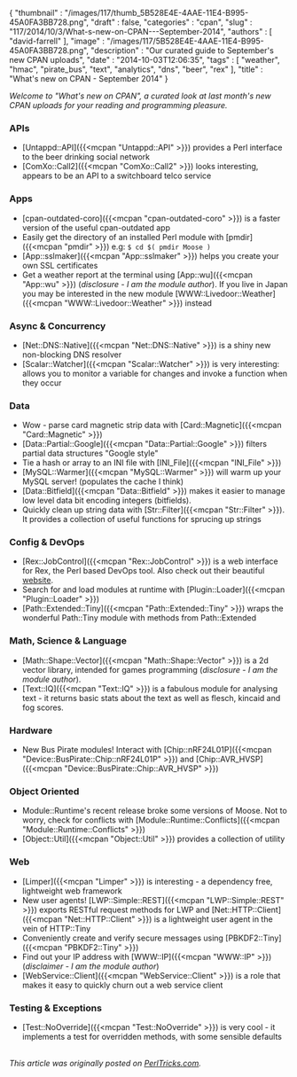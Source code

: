 {
   "thumbnail" : "/images/117/thumb_5B528E4E-4AAE-11E4-B995-45A0FA3BB728.png",
   "draft" : false,
   "categories" : "cpan",
   "slug" : "117/2014/10/3/What-s-new-on-CPAN---September-2014",
   "authors" : [
      "david-farrell"
   ],
   "image" : "/images/117/5B528E4E-4AAE-11E4-B995-45A0FA3BB728.png",
   "description" : "Our curated guide to September's new CPAN uploads",
   "date" : "2014-10-03T12:06:35",
   "tags" : [
      "weather",
      "hmac",
      "pirate_bus",
      "text",
      "analytics",
      "dns",
      "beer",
      "rex"
   ],
   "title" : "What's new on CPAN - September 2014"
}


*Welcome to "What's new on CPAN", a curated look at last month's new CPAN uploads for your reading and programming pleasure.*

### APIs

-   [Untappd::API]({{<mcpan "Untappd::API" >}}) provides a Perl interface to the beer drinking social network
-   [ComXo::Call2]({{<mcpan "ComXo::Call2" >}}) looks interesting, appears to be an API to a switchboard telco service

### Apps

-   [cpan-outdated-coro]({{<mcpan "cpan-outdated-coro" >}}) is a faster version of the useful cpan-outdated app
-   Easily get the directory of an installed Perl module with [pmdir]({{<mcpan "pmdir" >}}) e.g:
     `$ cd $( pmdir Moose )`
-   [App::sslmaker]({{<mcpan "App::sslmaker" >}}) helps you create your own SSL certificates
-   Get a weather report at the terminal using [App::wu]({{<mcpan "App::wu" >}}) (*disclosure - I am the module author*). If you live in Japan you may be interested in the new module [WWW::Livedoor::Weather]({{<mcpan "WWW::Livedoor::Weather" >}}) instead

### Async & Concurrency

-   [Net::DNS::Native]({{<mcpan "Net::DNS::Native" >}}) is a shiny new non-blocking DNS resolver
-   [Scalar::Watcher]({{<mcpan "Scalar::Watcher" >}}) is very interesting: allows you to monitor a variable for changes and invoke a function when they occur

### Data

-   Wow - parse card magnetic strip data with [Card::Magnetic]({{<mcpan "Card::Magnetic" >}})
-   [Data::Partial::Google]({{<mcpan "Data::Partial::Google" >}}) filters partial data structures "Google style"
-   Tie a hash or array to an INI file with [INI\_File]({{<mcpan "INI_File" >}})
-   [MySQL::Warmer]({{<mcpan "MySQL::Warmer" >}}) will warm up your MySQL server! (populates the cache I think)
-   [Data::Bitfield]({{<mcpan "Data::Bitfield" >}}) makes it easier to manage low level data bit encoding integers (bitfields).
-   Quickly clean up string data with [Str::Filter]({{<mcpan "Str::Filter" >}}). It provides a collection of useful functions for sprucing up strings

### Config & DevOps

-   [Rex::JobControl]({{<mcpan "Rex::JobControl" >}}) is a web interface for Rex, the Perl based DevOps tool. Also check out their beautiful [website](http://rexify.org/).
-   Search for and load modules at runtime with [Plugin::Loader]({{<mcpan "Plugin::Loader" >}})
-   [Path::Extended::Tiny]({{<mcpan "Path::Extended::Tiny" >}}) wraps the wonderful Path::Tiny module with methods from Path::Extended

### Math, Science & Language

-   [Math::Shape::Vector]({{<mcpan "Math::Shape::Vector" >}}) is a 2d vector library, intended for games programming (*disclosure - I am the module author*).
-   [Text::IQ]({{<mcpan "Text::IQ" >}}) is a fabulous module for analysing text - it returns basic stats about the text as well as flesch, kincaid and fog scores.

### Hardware

-   New Bus Pirate modules! Interact with [Chip::nRF24L01P]({{<mcpan "Device::BusPirate::Chip::nRF24L01P" >}}) and [Chip::AVR\_HVSP]({{<mcpan "Device::BusPirate::Chip::AVR_HVSP" >}})

### Object Oriented

-   Module::Runtime's recent release broke some versions of Moose. Not to worry, check for conflicts with [Module::Runtime::Conflicts]({{<mcpan "Module::Runtime::Conflicts" >}})
-   [Object::Util]({{<mcpan "Object::Util" >}}) provides a collection of utility

### Web

-   [Limper]({{<mcpan "Limper" >}}) is interesting - a dependency free, lightweight web framework
-   New user agents! [LWP::Simple::REST]({{<mcpan "LWP::Simple::REST" >}}) exports RESTful request methods for LWP and [Net::HTTP::Client]({{<mcpan "Net::HTTP::Client" >}}) is a lightweight user agent in the vein of HTTP::Tiny
-   Conveniently create and verify secure messages using [PBKDF2::Tiny]({{<mcpan "PBKDF2::Tiny" >}})
-   Find out your IP address with [WWW::IP]({{<mcpan "WWW::IP" >}}) (*disclaimer - I am the module author*)
-   [WebService::Client]({{<mcpan "WebService::Client" >}}) is a role that makes it easy to quickly churn out a web service client

### Testing & Exceptions

-   [Test::NoOverride]({{<mcpan "Test::NoOverride" >}}) is very cool - it implements a test for overridden methods, with some sensible defaults


\
*This article was originally posted on [PerlTricks.com](http://perltricks.com).*
